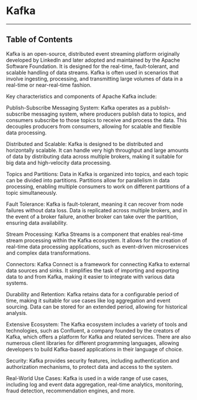 # Kafka

---

## Table of Contents


Kafka is an open-source, distributed event streaming platform originally developed by LinkedIn and later adopted and maintained by the Apache Software Foundation. It is designed for the real-time, fault-tolerant, and scalable handling of data streams. Kafka is often used in scenarios that involve ingesting, processing, and transmitting large volumes of data in a real-time or near-real-time fashion.

Key characteristics and components of Apache Kafka include:

Publish-Subscribe Messaging System: Kafka operates as a publish-subscribe messaging system, where producers publish data to topics, and consumers subscribe to those topics to receive and process the data. This decouples producers from consumers, allowing for scalable and flexible data processing.

Distributed and Scalable: Kafka is designed to be distributed and horizontally scalable. It can handle very high throughput and large amounts of data by distributing data across multiple brokers, making it suitable for big data and high-velocity data processing.

Topics and Partitions: Data in Kafka is organized into topics, and each topic can be divided into partitions. Partitions allow for parallelism in data processing, enabling multiple consumers to work on different partitions of a topic simultaneously.

Fault Tolerance: Kafka is fault-tolerant, meaning it can recover from node failures without data loss. Data is replicated across multiple brokers, and in the event of a broker failure, another broker can take over the partition, ensuring data availability.

Stream Processing: Kafka Streams is a component that enables real-time stream processing within the Kafka ecosystem. It allows for the creation of real-time data processing applications, such as event-driven microservices and complex data transformations.

Connectors: Kafka Connect is a framework for connecting Kafka to external data sources and sinks. It simplifies the task of importing and exporting data to and from Kafka, making it easier to integrate with various data systems.

Durability and Retention: Kafka retains data for a configurable period of time, making it suitable for use cases like log aggregation and event sourcing. Data can be stored for an extended period, allowing for historical analysis.

Extensive Ecosystem: The Kafka ecosystem includes a variety of tools and technologies, such as Confluent, a company founded by the creators of Kafka, which offers a platform for Kafka and related services. There are also numerous client libraries for different programming languages, allowing developers to build Kafka-based applications in their language of choice.

Security: Kafka provides security features, including authentication and authorization mechanisms, to protect data and access to the system.

Real-World Use Cases: Kafka is used in a wide range of use cases, including log and event data aggregation, real-time analytics, monitoring, fraud detection, recommendation engines, and more.